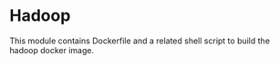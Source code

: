 # Hadoop

This module contains Dockerfile and a related shell script to build the hadoop docker image.
